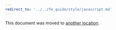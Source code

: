 ```yaml
---
redirect_to: '../../fe_guide/style/javascript.md'
---
```


This document was moved to [another location](../../fe_guide/style/javascript.md).

<!-- This redirect file can be deleted February 1, 2021, or later. -->
<!-- Before deletion, see: https://docs.gitlab.com/ee/development/documentation/#move-or-rename-a-page -->
